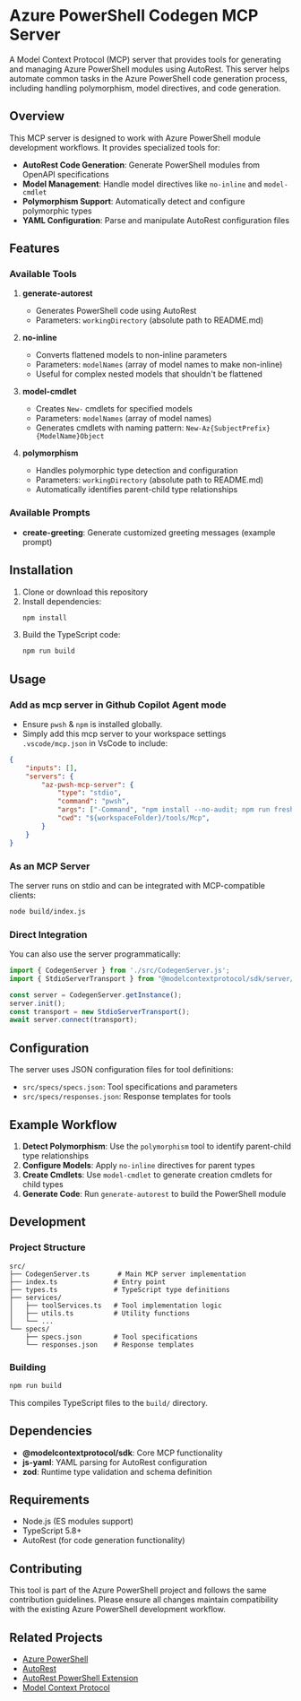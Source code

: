 # Azure PowerShell Codegen MCP Server

A Model Context Protocol (MCP) server that provides tools for generating and managing Azure PowerShell modules using AutoRest. This server helps automate common tasks in the Azure PowerShell code generation process, including handling polymorphism, model directives, and code generation.

## Overview

This MCP server is designed to work with Azure PowerShell module development workflows. It provides specialized tools for:

- **AutoRest Code Generation**: Generate PowerShell modules from OpenAPI specifications
- **Model Management**: Handle model directives like `no-inline` and `model-cmdlet`
- **Polymorphism Support**: Automatically detect and configure polymorphic types
- **YAML Configuration**: Parse and manipulate AutoRest configuration files

## Features

### Available Tools

1. **generate-autorest**
   - Generates PowerShell code using AutoRest
   - Parameters: `workingDirectory` (absolute path to README.md)

2. **no-inline**
   - Converts flattened models to non-inline parameters
   - Parameters: `modelNames` (array of model names to make non-inline)
   - Useful for complex nested models that shouldn't be flattened

3. **model-cmdlet**
   - Creates `New-` cmdlets for specified models
   - Parameters: `modelNames` (array of model names)
   - Generates cmdlets with naming pattern: `New-Az{SubjectPrefix}{ModelName}Object`

4. **polymorphism**
   - Handles polymorphic type detection and configuration
   - Parameters: `workingDirectory` (absolute path to README.md)
   - Automatically identifies parent-child type relationships

### Available Prompts

- **create-greeting**: Generate customized greeting messages (example prompt)

## Installation

1. Clone or download this repository
2. Install dependencies:
   ```bash
   npm install
   ```
3. Build the TypeScript code:
   ```bash
   npm run build
   ```

## Usage

### Add as mcp server in Github Copilot Agent mode

- Ensure `pwsh` & `npm` is installed globally.
- Simply add this mcp server to your workspace settings `.vscode/mcp.json` in VsCode to include:

```json
{
    "inputs": [],
    "servers": {
        "az-pwsh-mcp-server": {
            "type": "stdio",
            "command": "pwsh",
            "args": ["-Command", "npm install --no-audit; npm run fresh"],
            "cwd": "${workspaceFolder}/tools/Mcp",
        }
    }
}
```

### As an MCP Server

The server runs on stdio and can be integrated with MCP-compatible clients:

```bash
node build/index.js
```

### Direct Integration

You can also use the server programmatically:

```typescript
import { CodegenServer } from './src/CodegenServer.js';
import { StdioServerTransport } from "@modelcontextprotocol/sdk/server/stdio.js";

const server = CodegenServer.getInstance();
server.init();
const transport = new StdioServerTransport();
await server.connect(transport);
```

## Configuration

The server uses JSON configuration files for tool definitions:

- `src/specs/specs.json`: Tool specifications and parameters
- `src/specs/responses.json`: Response templates for tools

## Example Workflow

1. **Detect Polymorphism**: Use the `polymorphism` tool to identify parent-child type relationships
2. **Configure Models**: Apply `no-inline` directives for parent types
3. **Create Cmdlets**: Use `model-cmdlet` to generate creation cmdlets for child types
4. **Generate Code**: Run `generate-autorest` to build the PowerShell module

## Development

### Project Structure

```
src/
├── CodegenServer.ts       # Main MCP server implementation
├── index.ts              # Entry point
├── types.ts              # TypeScript type definitions
├── services/
│   ├── toolServices.ts   # Tool implementation logic
│   ├── utils.ts          # Utility functions
│   └── ...
└── specs/
    ├── specs.json        # Tool specifications
    └── responses.json    # Response templates
```

### Building

```bash
npm run build
```

This compiles TypeScript files to the `build/` directory.

## Dependencies

- **@modelcontextprotocol/sdk**: Core MCP functionality
- **js-yaml**: YAML parsing for AutoRest configuration
- **zod**: Runtime type validation and schema definition

## Requirements

- Node.js (ES modules support)
- TypeScript 5.8+
- AutoRest (for code generation functionality)

## Contributing

This tool is part of the Azure PowerShell project and follows the same contribution guidelines. Please ensure all changes maintain compatibility with the existing Azure PowerShell development workflow.

## Related Projects

- [Azure PowerShell](https://github.com/Azure/azure-powershell)
- [AutoRest](https://github.com/Azure/autorest)
- [AutoRest PowerShell Extension](https://github.com/Azure/autorest.powershell)
- [Model Context Protocol](https://modelcontextprotocol.io)
